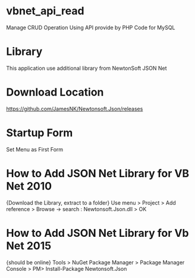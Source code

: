 # vbnet_api_read
Manage CRUD Operation Using API provide by PHP Code for MySQL
# Library
This application use additional library from NewtonSoft JSON Net 
# Download Location
  https://github.com/JamesNK/Newtonsoft.Json/releases
# Startup Form
  Set Menu as First Form
# How to Add JSON Net Library for VB Net 2010
  {Download the Library, extract to a folder}
  Use menu > Project > Add reference > Browse -> search : Newtonsoft.Json.dll > OK
# How to Add JSON Net Library for Vb Net 2015
  {should be online}
  Tools > NuGet Package Manager > Package Manager Console >
  PM> Install-Package Newtonsoft.Json

